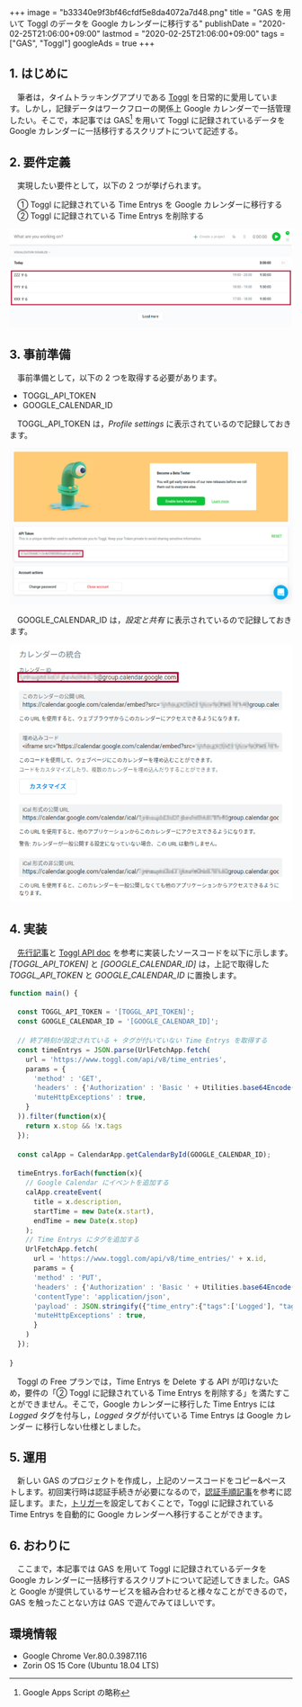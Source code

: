 +++
image = "b33340e9f3bf46cfdf5e8da4072a7d48.png"
title = "GAS を用いて Toggl のデータを Google カレンダーに移行する"
publishDate = "2020-02-25T21:06:00+09:00"
lastmod = "2020-02-25T21:06:00+09:00"
tags = ["GAS", "Toggl"]
googleAds = true
+++

## 1. はじめに

　筆者は，タイムトラッキングアプリである [Toggl](https://toggl.com/) を日常的に愛用しています。しかし，記録データはワークフローの関係上 Google カレンダーで一括管理したい。そこで，本記事では GAS[^1] を用いて Toggl に記録されているデータを Google カレンダーに一括移行するスクリプトについて記述する。

[^1]: Google Apps Script の略称

## 2. 要件定義

　実現したい要件として，以下の 2 つが挙げられます。

　① Toggl に記録されている Time Entrys を Google カレンダーに移行する  
　② Toggl に記録されている Time Entrys を削除する

![](e8555184bc468f7ea1652db6918563d8.png)

## 3. 事前準備

　事前準備として，以下の 2 つを取得する必要があります。

* TOGGL_API_TOKEN
* GOOGLE_CALENDAR_ID

　TOGGL_API_TOKEN は，*Profile settings* に表示されているので記録しておきます。

![](370e258e7c8c1d8d742a5950f7246a23.png)

　GOOGLE_CALENDAR_ID は，*設定と共有* に表示されているので記録しておきます。

![](06aaa09b5a16de6a5d9a71aa67442a87.png)

## 4. 実装

　[先行記事](https://m-kawaguchi.hatenablog.jp/entry/2017/11/12/Toggl%E3%81%AE%E3%83%AD%E3%82%B0%E3%82%92Google%E3%82%AB%E3%83%AC%E3%83%B3%E3%83%80%E3%83%BC%E3%81%AB%E8%87%AA%E5%8B%95%E8%A8%98%E9%8C%B2%E3%81%99%E3%82%8B%E3%82%B9%E3%82%AF%E3%83%AA%E3%83%97 )と [Toggl API doc](https://github.com/toggl/toggl_api_docs/blob/master/toggl_api.md) を参考に実装したソースコードを以下に示します。*[TOGGL_API_TOKEN]* と *[GOOGLE_CALENDAR_ID]* は，上記で取得した *TOGGL_API_TOKEN* と *GOOGLE_CALENDAR_ID* に置換します。

```js
function main() {
  
  const TOGGL_API_TOKEN = '[TOGGL_API_TOKEN]';
  const GOOGLE_CALENDAR_ID = '[GOOGLE_CALENDAR_ID]';
  
  // 終了時刻が設定されている + タグが付いていない Time Entrys を取得する
  const timeEntrys = JSON.parse(UrlFetchApp.fetch(
    url = 'https://www.toggl.com/api/v8/time_entries',
    params = {
      'method' : 'GET',
      'headers' : {'Authorization' : 'Basic ' + Utilities.base64Encode(TOGGL_API_TOKEN + ':api_token')}, 
      'muteHttpExceptions' : true,
    }
  )).filter(function(x){
    return x.stop && !x.tags
  });
  
  const calApp = CalendarApp.getCalendarById(GOOGLE_CALENDAR_ID);
  
  timeEntrys.forEach(function(x){
    // Google Calendar にイベントを追加する
    calApp.createEvent(
      title = x.description,
      startTime = new Date(x.start),
      endTime = new Date(x.stop)
    );
    // Time Entrys にタグを追加する
    UrlFetchApp.fetch(
      url = 'https://www.toggl.com/api/v8/time_entries/' + x.id,
      params = {
      'method' : 'PUT',
      'headers' : {'Authorization' : 'Basic ' + Utilities.base64Encode(TOGGL_API_TOKEN + ':api_token')}, 
      'contentType': 'application/json',
      'payload' : JSON.stringify({"time_entry":{"tags":['Logged'], "tag_action": "add"}}),
      'muteHttpExceptions' : true,
      }
    )
  });

}
```

　Toggl の Free プランでは，Time Entrys を Delete する API が叩けないため，要件の「② Toggl に記録されている Time Entrys を削除する」を満たすことができません。そこで，Google カレンダーに移行した Time Entrys には *Logged* タグを付与し，*Logged* タグが付いている Time Entrys は Google カレンダー に移行しない仕様としました。

## 5. 運用

　新しい GAS のプロジェクトを作成し，上記のソースコードをコピー&ペーストします。初回実行時は認証手続きが必要になるので，[認証手順記事](https://www.virment.com/step-allow-google-apps-script/)を参考に認証します。また，[トリガー](https://tonari-it.com/gas-trigger-set/)を設定しておくことで，Toggl に記録されている Time Entrys を自動的に Google カレンダーへ移行することができます。

## 6. おわりに

　ここまで，本記事では GAS を用いて Toggl に記録されているデータを Google カレンダーに一括移行するスクリプトについて記述してきました。GAS と Google が提供しているサービスを組み合わせると様々なことができるので，GAS を触ったことない方は GAS で遊んでみてほしいです。

## 環境情報

* Google Chrome Ver.80.0.3987.116
* Zorin OS 15 Core (Ubuntu 18.04 LTS)